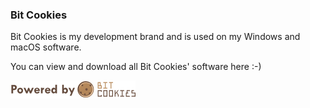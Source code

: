### Bit Cookies

Bit Cookies is my development brand and is used on my Windows and macOS software. 

You can view and download all Bit Cookies' software here :-)

<a href="https://bitcookies.nousbuild.com/">
  <img align="middle" width="200px" src="powered-by.svg" alt="Logo" /></a>

